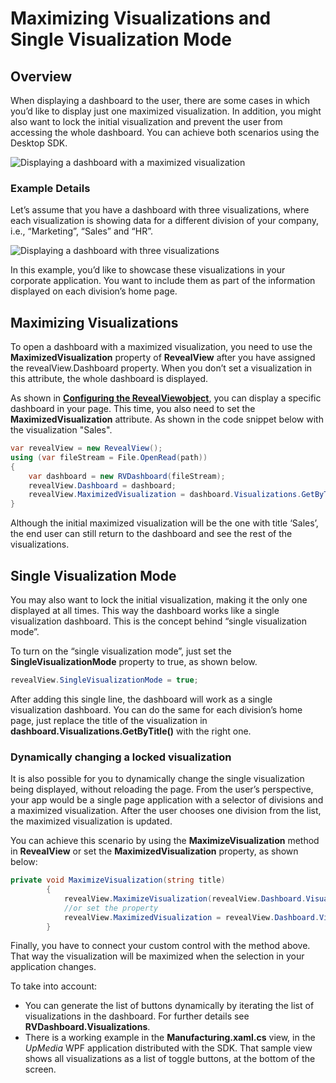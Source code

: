 # Maximizing Visualizations and Single Visualization Mode

## Overview

When displaying a dashboard to the user, there are some cases in which
you’d like to display just one maximized visualization. In addition, you
might also want to lock the initial visualization and prevent the user
from accessing the whole dashboard. You can achieve both scenarios using
the Desktop SDK.

<img src="images/three_divisions_dashboard_maximized.png" alt="Displaying a dashboard with a maximized visualization" class="responsive-img"/>

### Example Details

Let’s assume that you have a dashboard with three visualizations, where
each visualization is showing data for a different division of your
company, i.e., “Marketing”, “Sales” and “HR”.

<img src="images/three_divisions_dashboard.png" alt="Displaying a dashboard with three visualizations" class="responsive-img"/>

In this example, you’d like to showcase these visualizations in your
corporate application. You want to include them as part of the
information displayed on each division’s home page.

## Maximizing Visualizations

To open a dashboard with a maximized visualization, you need to use the
__MaximizedVisualization__
property of
__RevealView__ after you have assigned the revealView.Dashboard property. When you
don’t set a visualization in this attribute, the whole dashboard is
displayed.

As shown in [**Configuring the RevealViewobject**](configuring-revealview.md), you can display a specific dashboard in your page. This time, you also need to set the
__MaximizedVisualization__
attribute. As shown in the code snippet below with the visualization
"Sales".

``` csharp
var revealView = new RevealView();
using (var fileStream = File.OpenRead(path))
{
    var dashboard = new RVDashboard(fileStream);
    revealView.Dashboard = dashboard;
    revealView.MaximizedVisualization = dashboard.Visualizations.GetByTitle("Sales");
}
```

Although the initial maximized visualization will be the one with title
‘Sales’, the end user can still return to the dashboard and see the
rest of the visualizations.

## Single Visualization Mode

You may also want to lock the initial visualization, making it the only
one displayed at all times. This way the dashboard works like a single
visualization dashboard. This is the concept behind “single
visualization mode”.

To turn on the “single visualization mode”, just set the
__SingleVisualizationMode__
property to true, as shown below.

``` csharp
revealView.SingleVisualizationMode = true;
```

After adding this single line, the dashboard will work as a single
visualization dashboard. You can do the same for each division’s home
page, just replace the title of the visualization in
__dashboard.Visualizations.GetByTitle()__
with the right one.

### Dynamically changing a locked visualization

It is also possible for you to dynamically change the single
visualization being displayed, without reloading the page. From the
user’s perspective, your app would be a single page application with a
selector of divisions and a maximized visualization. After the user
chooses one division from the list, the maximized visualization is
updated.

You can achieve this scenario by using the
__MaximizeVisualization__
method in __RevealView__ or set the __MaximizedVisualization__ property, as
shown below:

``` csharp
private void MaximizeVisualization(string title)
        {
            revealView.MaximizeVisualization(revealView.Dashboard.Visualizations.GetTitle(title));
            //or set the property
            revealView.MaximizedVisualization = revealView.Dashboard.Visualizations.GetTitle(title);
        }
```

Finally, you have to connect your custom control with the method above.
That way the visualization will be maximized when the selection in your
application changes.

To take into account:

  - You can generate the list of buttons dynamically by iterating the
    list of visualizations in the dashboard. For further details see
    __RVDashboard.Visualizations__.
  - There is a working example in the **Manufacturing.xaml.cs** view, in
    the *UpMedia* WPF application distributed with the SDK. That sample
    view shows all visualizations as a list of toggle buttons, at the bottom of the screen.
